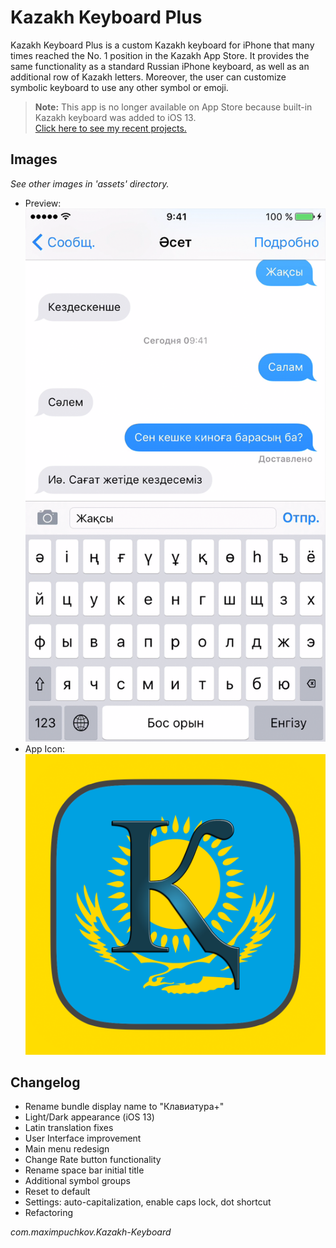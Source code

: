 #  Kazakh Keyboard Plus
Kazakh Keyboard Plus is a custom Kazakh keyboard for iPhone that many times reached the No. 1 position in the Kazakh App Store. It provides the same functionality as a standard Russian iPhone keyboard, as well as an additional row of Kazakh letters. Moreover, the user can customize symbolic keyboard to use any other symbol or emoji. 

> __Note:__ This app is no longer available on App Store because built-in Kazakh keyboard was added to iOS 13.  
[Click here to see my recent projects.](https://github.com/maxim-puchkov)


## Images
_See other images in 'assets' directory._  
* Preview: 
![Preview](https://github.com/maxim-puchkov/Kazakh-Keyboard-Plus/blob/master/assets/app%20screenshots/5.5%20retina/app_screenshot_1.png)
* App Icon:
![Kazakh Keyboard Plus App Icon](https://github.com/maxim-puchkov/Kazakh-Keyboard-Plus/blob/master/assets/appicon/icon1024.png)

## Changelog
- Rename bundle display name to "Клавиатура+"
- Light/Dark appearance (iOS 13)
- Latin translation fixes 
- User Interface improvement
- Main menu redesign 
- Change Rate button functionality 
- Rename space bar initial title 
- Additional symbol groups
- Reset to default 
- Settings: auto-capitalization, enable caps lock, dot shortcut 
- Refactoring 


_com.maximpuchkov.Kazakh-Keyboard_
